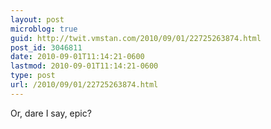 ```yaml
---
layout: post
microblog: true
guid: http://twit.vmstan.com/2010/09/01/22725263874.html
post_id: 3046811
date: 2010-09-01T11:14:21-0600
lastmod: 2010-09-01T11:14:21-0600
type: post
url: /2010/09/01/22725263874.html
---
```

Or, dare I say, epic?
